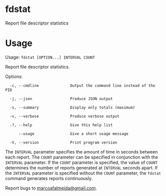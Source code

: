# fdstat
Report file descriptor statistics

# Usage

Usage: `fdstat [OPTION...] INTERVAL COUNT`

Report file descriptor statistics.

Options:
```
  -c, --cmdline              Output the command line instead of the PID

  -j, --json                 Produce JSON output

  -s, --summary              Display only totals (maximum)

  -v, --verbose              Produce verbose output

  -?, --help                 Give this help list

      --usage                Give a short usage message

  -V, --version              Print program version
```

The `INTERVAL` parameter specifies the amount of time in seconds between each  report.
The  `COUNT` parameter can be specified in conjunction with the `INTERVAL` parameter. If
the `COUNT` parameter is specified, the  value  of `COUNT`  determines  the  number  of
reports  generated at `INTERVAL` seconds apart. If the `INTERVAL` parameter is specified
without the `COUNT` parameter, the `fdstat` command generates reports continuously.

Report bugs to <marcoafalmeida@gmail.com>.
